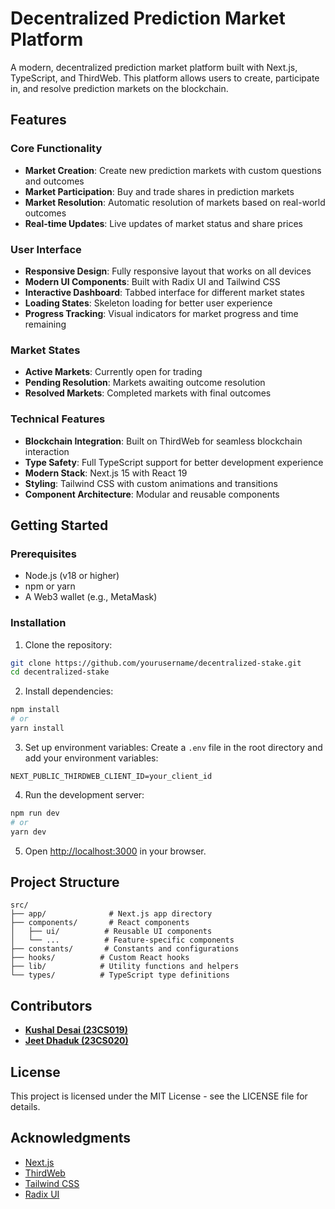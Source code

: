 # Decentralized Prediction Market Platform

A modern, decentralized prediction market platform built with Next.js, TypeScript, and ThirdWeb. This platform allows users to create, participate in, and resolve prediction markets on the blockchain.

## Features

### Core Functionality
- **Market Creation**: Create new prediction markets with custom questions and outcomes
- **Market Participation**: Buy and trade shares in prediction markets
- **Market Resolution**: Automatic resolution of markets based on real-world outcomes
- **Real-time Updates**: Live updates of market status and share prices

### User Interface
- **Responsive Design**: Fully responsive layout that works on all devices
- **Modern UI Components**: Built with Radix UI and Tailwind CSS
- **Interactive Dashboard**: Tabbed interface for different market states
- **Loading States**: Skeleton loading for better user experience
- **Progress Tracking**: Visual indicators for market progress and time remaining

### Market States
- **Active Markets**: Currently open for trading
- **Pending Resolution**: Markets awaiting outcome resolution
- **Resolved Markets**: Completed markets with final outcomes

### Technical Features
- **Blockchain Integration**: Built on ThirdWeb for seamless blockchain interaction
- **Type Safety**: Full TypeScript support for better development experience
- **Modern Stack**: Next.js 15 with React 19
- **Styling**: Tailwind CSS with custom animations and transitions
- **Component Architecture**: Modular and reusable components

## Getting Started

### Prerequisites
- Node.js (v18 or higher)
- npm or yarn
- A Web3 wallet (e.g., MetaMask)

### Installation

1. Clone the repository:
```bash
git clone https://github.com/yourusername/decentralized-stake.git
cd decentralized-stake
```

2. Install dependencies:
```bash
npm install
# or
yarn install
```

3. Set up environment variables:
Create a `.env` file in the root directory and add your environment variables:
```
NEXT_PUBLIC_THIRDWEB_CLIENT_ID=your_client_id
```

4. Run the development server:
```bash
npm run dev
# or
yarn dev
```

5. Open [http://localhost:3000](http://localhost:3000) in your browser.

## Project Structure

```
src/
├── app/              # Next.js app directory
├── components/       # React components
│   ├── ui/          # Reusable UI components
│   └── ...          # Feature-specific components
├── constants/       # Constants and configurations
├── hooks/          # Custom React hooks
├── lib/            # Utility functions and helpers
└── types/          # TypeScript type definitions
```

## Contributors

- **[Kushal Desai (23CS019)](https://github.com/KushalvDesai)**
- **[Jeet Dhaduk (23CS020)](https://github.com/23CS020DhadukJeet)**

## License

This project is licensed under the MIT License - see the LICENSE file for details.

## Acknowledgments

- [Next.js](https://nextjs.org/)
- [ThirdWeb](https://thirdweb.com/)
- [Tailwind CSS](https://tailwindcss.com/)
- [Radix UI](https://www.radix-ui.com/)

